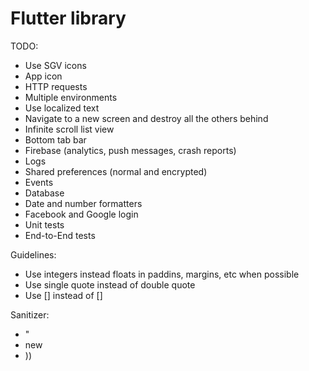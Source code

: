 # Flutter library

TODO:
* Use SGV icons
* App icon
* HTTP requests
* Multiple environments
* Use localized text
* Navigate to a new screen and destroy all the others behind
* Infinite scroll list view
* Bottom tab bar
* Firebase (analytics, push messages, crash reports)
* Logs
* Shared preferences (normal and encrypted)
* Events
* Database
* Date and number formatters
* Facebook and Google login
* Unit tests
* End-to-End tests

Guidelines:
* Use integers instead floats in paddins, margins, etc when possible
* Use single quote instead of double quote
* Use [] instead of <Widget>[]

Sanitizer:
* "
* new
* ))